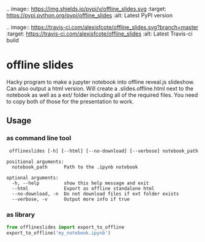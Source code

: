 
.. image:: https://img.shields.io/pypi/v/offline_slides.svg
    :target: https://pypi.python.org/pypi/offline_slides
    :alt: Latest PyPI version

.. image:: https://travis-ci.com/alexisfcote/offline_slides.svg?branch=master
    :target: https://travis-ci.com/alexisfcote/offline_slides
    :alt: Latest Travis-ci build

# offline slides
Hacky program to make a jupyter 
notebook into offline reveal.js slideshow. Can also output a html version.
Will create a .slides.offline.html next to 
the notebook as well as a ext/ folder including all of the required files.
You need to copy both of those for the presentation to work.

## Usage
### as command line tool
```
 offlineslides [-h] [--html] [--no-download] [--verbose] notebook_path

positional arguments:
  notebook_path      Path to the .ipynb notebook

optional arguments:
  -h, --help         show this help message and exit
  --html             Export as offline standalone html
  --no-download, -n  Do not download files if ext folder exists
  --verbose, -v      Output more info if true
```
### as library
```python
from offlineslides import export_to_offline
export_to_offline('my_notebook.ipynb')
```
